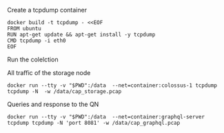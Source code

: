 

Create a tcpdump container

```
docker build -t tcpdump - <<EOF 
FROM ubuntu 
RUN apt-get update && apt-get install -y tcpdump 
CMD tcpdump -i eth0 
EOF
```


Run the colelction 


All traffic of the storage node 
```
docker run --tty -v "$PWD":/data  --net=container:colossus-1 tcpdump tcpdump -N  -w /data/cap_storage.pcap
```
Queries and response to the QN
```
docker run --tty -v "$PWD":/data  --net=container:graphql-server tcpdump tcpdump -N 'port 8081' -w /data/cap_graphql.pcap
```
